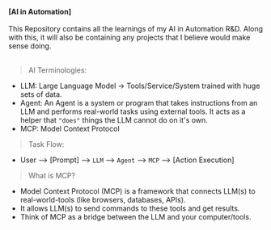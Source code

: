 **[AI in Automation]**  
<br/>
This Repository contains all the learnings of my AI in Automation R&D. Along with this, it will also be containing any projects that I believe would make sense doing.  
<br />

> AI Terminologies:
- LLM: Large Language Model -> Tools/Service/System trained with huge sets of data.
- Agent: An Agent is a system or program that takes instructions from an LLM and performs real-world tasks using external tools. It acts as a helper that `"does"` things the LLM cannot do on it's own.
- MCP: Model Context Protocol

> Task Flow:
- User --> [Prompt] --> `LLM` --> `Agent` --> `MCP` --> [Action Execution]

> What is MCP?
- Model Context Protocol (MCP) is a framework that connects LLM(s) to real-world-tools (like browsers, databases, APIs).
- It allows LLM(s) to send commands to these tools and get results.
- Think of MCP as a bridge between the LLM and your computer/tools.
